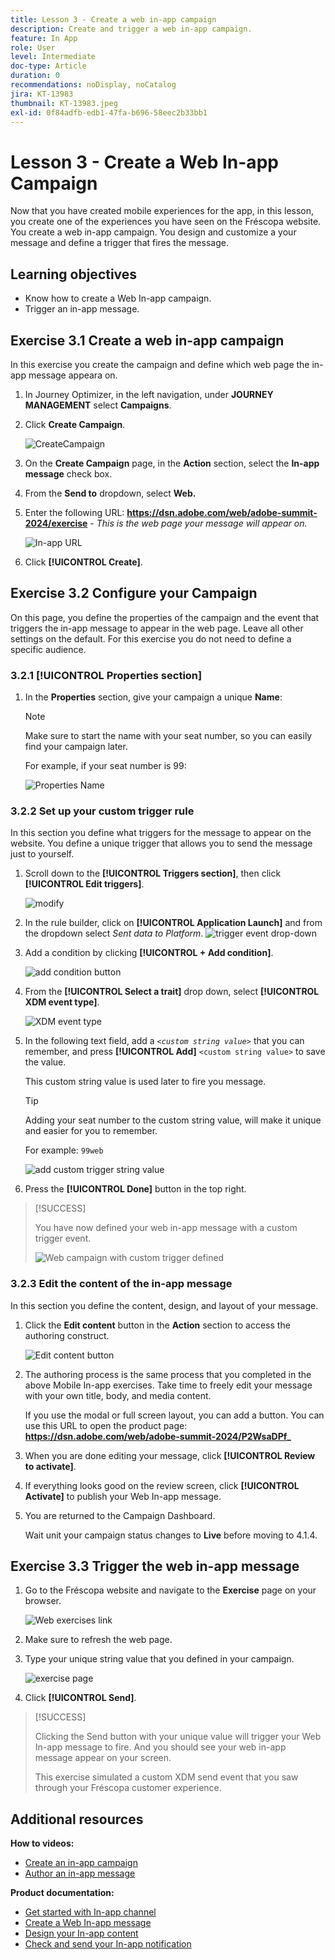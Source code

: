 ```yaml
---
title: Lesson 3 - Create a web in-app campaign
description: Create and trigger a web in-app campaign.
feature: In App
role: User
level: Intermediate
doc-type: Article
duration: 0
recommendations: noDisplay, noCatalog
jira: KT-13983
thumbnail: KT-13983.jpeg
exl-id: 0f84adfb-edb1-47fa-b696-58eec2b33bb1
---
```

# Lesson 3 - Create a Web In-app Campaign

Now that you have created mobile experiences for the app, in this lesson, you create one of the experiences you have seen on the Fréscopa website. You create a web in-app campaign. You design and customize a your message and define a trigger that fires the message.

## Learning objectives

* Know how to create a Web In-app campaign.
* Trigger an in-app message.

## Exercise 3.1 Create a web in-app campaign

In this exercise you create the campaign and define which web page the in-app message appeara on.

1. In Journey Optimizer, in the left navigation, under **JOURNEY MANAGEMENT** select **Campaigns**.

1. Click **Create Campaign**.

    ![CreateCampaign](/help/summit-labs/summit-lab-2024/l820-lab-workbook/assets/4-1-create-campaign.png)

1. On the **Create Campaign** page, in the **Action** section, select the **In-app message** check box.

1. From the **Send to** dropdown, select **Web.**

1. Enter the following URL: **https://dsn.adobe.com/web/adobe-summit-2024/exercise** - *This is the web page your message will appear on.*

    ![In-app URL](/help/summit-labs/summit-lab-2024/l820-lab-workbook/assets/4-1-1-in-app-url.png)

1. Click **[!UICONTROL Create]**.

## Exercise 3.2 Configure your Campaign

On this page, you define the properties of the campaign and the event that triggers the in-app message to appear in the web page. Leave all other settings on the default. For this exercise you do not need to define a specific audience.

### 3.2.1 [!UICONTROL Properties section]

1. In the **Properties** section, give your campaign a unique **Name**:

    >[!NOTE]
    > Make sure to start the name with your seat number, so you can easily
    > find your campaign later.
    > 
    > For example, if your seat number is 99: 
    >
    > ![Properties Name](/help/summit-labs/summit-lab-2024/l820-lab-workbook/assets/4-1-2-properties-name.png)


### 3.2.2 Set up your custom trigger rule

In this section you define what triggers for the message to appear on the website. You define a unique trigger that allows you to send the message just to yourself. 

1. Scroll down to the **[!UICONTROL Triggers section]**, then click **[!UICONTROL Edit triggers]**.

    ![modify](/help/summit-labs/summit-lab-2024/l820-lab-workbook/assets/3-2-1-2-edit-triggers.png)

1. In the rule builder, click on **[!UICONTROL Application Launch]** and from the dropdown select  *Sent data to Platform*.
    ![trigger event drop-down](/help/summit-labs/summit-lab-2024/l820-lab-workbook/assets/trigger-drop-down-sent-to-platform.png)

1. Add a condition by clicking **[!UICONTROL + Add condition]**.

   ![add condition button](/help/summit-labs/summit-lab-2024/l820-lab-workbook/assets/3-2-1-3-add-condition.png)

1. From the **[!UICONTROL Select a trait]** drop down, select **[!UICONTROL XDM event type]**.

   ![XDM event type](/help/summit-labs/summit-lab-2024/l820-lab-workbook/assets/4-1-2-dropdown-xdm-event.png)


1. In the following text field, add a *`<custom string value>`* that you can remember, and press **[!UICONTROL Add]** `<custom string value>` to save the value. 

   This custom string value is used later to fire you message. 

   >[!TIP]
   > Adding your seat number to the custom string value, will make it unique and easier for you to remember.
   > 
   > For example: `99web`
   > 

   ![add custom trigger string value](/help/summit-labs/summit-lab-2024/l820-lab-workbook/assets/4-1-2-add-custom-trigger-dropdown.png)

1. Press the **[!UICONTROL Done]** button in the top right.

>[!SUCCESS]
>
>You have now defined your web in-app message with a custom trigger event.
>
>![Web campaign with custom trigger defined](/help/summit-labs/summit-lab-2024/l820-lab-workbook/assets/4-1-2-2-web-campaign-with-custom-trigger.png)


### 3.2.3 Edit the content of the in-app message

 In this section you define the content, design, and layout of your message. 

1. Click the **Edit content** button in the **Action** section to access the authoring construct.
    
    ![Edit content button](/help/summit-labs/summit-lab-2024/l820-lab-workbook/assets/3-1-3-1-edit-content-button.png)

1. The authoring process is the same process that you completed in the above Mobile In-app exercises. Take time to freely edit your message with your own title, body, and media content.
    
    If you use the modal or full screen layout, you can add a button. You can use this URL to open the product page: **https://dsn.adobe.com/web/adobe-summit-2024/P2WsaDPf_** 
    
1. When you are done editing your message, click **[!UICONTROL Review to activate]**.

1. If everything looks good on the review screen, click **[!UICONTROL Activate]** to publish your Web In-app message.

1. You are returned to the Campaign Dashboard.

   Wait unit your campaign status changes to **Live** before moving to 4.1.4.

## Exercise 3.3 Trigger the web in-app message

1. Go to the Fréscopa website and navigate to the **Exercise** page on your browser.

    ![Web exercises link](/help/summit-labs/summit-lab-2024/l820-lab-workbook/assets/4-2-frescopa-web-exercise-link.png)

1. Make sure to refresh the web page.

1. Type your unique string value that you defined in your campaign.

    ![exercise page](/help/summit-labs/summit-lab-2024/l820-lab-workbook/assets/4-2-exercise-page.png)

1. Click **[!UICONTROL Send]**.

>[!SUCCESS]
>
>Clicking the Send button with your unique value will trigger your Web In-app message to fire. And you should see your web in-app message appear on your screen.
>
>This exercise simulated a custom XDM send event that you saw through your Fréscopa customer experience.


## Additional resources

**How to videos:**

* [Create an in-app campaign](/help/channels/create-an-in-app-campaign.md)
* [Author an in-app message](/help/channels/author-in-app-messages.md)

**Product documentation:**

* [Get started with In-app channel](https://experienceleague.adobe.com/en/docs/journey-optimizer/using/in-app/get-started-in-app)
* [Create a Web In-app message](https://experienceleague.adobe.com/en/docs/journey-optimizer/using/in-app/create-in-app-web)
* [Design your In-app content](https://experienceleague.adobe.com/en/docs/journey-optimizer/using/in-app/design-in-app)
* [Check and send your In-app notification](https://experienceleague.adobe.com/en/docs/journey-optimizer/using/in-app/send-in-app)
